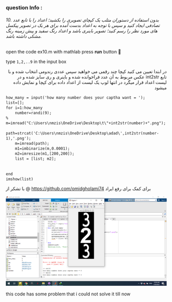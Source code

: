 
### question Info :

###### 10. بدون استفاده از دستوران متلب یک کپچای تصویری را بکشید؛ اعداد را با تابع عدد تصادفی ایجاد کنید و سپس با توجه به اعداد بدست آمده برای هر یک در تصویر پیکسل های مورد نظر را رسم کنید؛ تصویر باینری باشد و اعداد رنگ سفید و پیش زمینه رنگ مشکی داشته باشد.

open the code ex10.m with mathlab press **run** button :rocket: 

type `1,2,..9` in the input box

<div dir = "rtl">
در ابتدا تعیین می کنید کپچا چند رقمی می خواهید
سپس عددی رندومی انتخاب شده و با تابع 
int2str
عکس مربوط به آن عدد فراخوانده شده و باینری و ری سایز شده و در لیست اعداد قرار میگرد 
در انتها لوپ یک لیست از اعداد داده برای کپچا و نمایش داده میشود
</div>

```
how_many = input('how many number does your captha want = ');
list=[];
for i=1:how_many 
    number=randi(9);
%     m=imread("C:\Users\nmzis\OneDrive\Desktop\t\"+int2str(number)+".png");
    path=strcat('C:\Users\nmzis\OneDrive\Desktop\adad\',int2str(number-1),'.png');
    m=imread(path);
    m1=imbinarize(m,0.0001);
    m2=imresize(m1,[200,200]);
    list = [list; m2]; 


end
imshow(list)

```

با تشکر از 
@ https://github.com/omidgholami74
برای کمک برای رفع ایراد


![img](https://github.com/semnan-university-ai/image-processing-class/blob/main/excersiecs/mohammadhoseinazad/10/ex10.png)

this code has some problem that i could not solve it till now